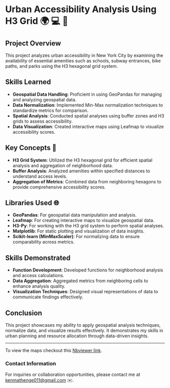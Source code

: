 # Urban Accessibility Analysis Using H3 Grid 🌍 💻  📁 
## Project Overview

This project analyzes urban accessibility in New York City by examining the availability of essential amenities such as schools, subway entrances, bike paths, and parks using the H3 hexagonal grid system.
## Skills Learned

- **Geospatial Data Handling**: Proficient in using GeoPandas for managing and analyzing geospatial data.
- **Data Normalization**: Implemented Min-Max normalization techniques to standardize metrics for comparison.
- **Spatial Analysis**: Conducted spatial analyses using buffer zones and H3 grids to assess accessibility.
- **Data Visualization**: Created interactive maps using Leafmap to visualize accessibility scores.

## Key Concepts  📒 

- **H3 Grid System**: Utilized the H3 hexagonal grid for efficient spatial analysis and aggregation of neighborhood data.
- **Buffer Analysis**: Analyzed amenities within specified distances to understand access levels.
- **Aggregation of Metrics**: Combined data from neighboring hexagons to provide comprehensive accessibility scores.

## Libraries Used :globe_with_meridians:

- **GeoPandas**: For geospatial data manipulation and analysis.
- **Leafmap**: For creating interactive maps to visualize geospatial data.
- **H3-Py**: For working with the H3 grid system to perform spatial analyses.
- **Matplotlib**: For static plotting and visualization of data insights.
- **Scikit-learn (MinMaxScaler)**: For normalizing data to ensure comparability across metrics.

## Skills Demonstrated

- **Function Development**: Developed functions for neighborhood analysis and access calculations.
- **Data Aggregation**: Aggregated metrics from neighboring cells to enhance analysis quality.
- **Visualization Techniques**: Designed visual representations of data to communicate findings effectively.

## Conclusion

This project showcases my ability to apply geospatial analysis techniques, normalize data, and visualize results effectively. It demonstrates my skills in urban planning and resource allocation through data-driven insights.

---
To view the maps checkout this [Nbviewer link](https://nbviewer.org/github/Mathenge-Ken/Urban-Accessibility-Analysis/blob/master/Urban_Accessibility.ipynb).
### Contact Information
For inquiries or collaboration opportunities, please contact me at kenmathenge011@gmail.com ✉️.
